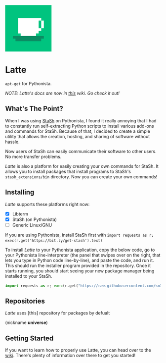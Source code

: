 <img src="latte.png" width="150px" height="150px" alt="Latte's logo" />

# Latte

`apt-get` for Pythonista.

*NOTE:* _Latte's docs are now in [this](https://github.com/sn3ksoftware/Latte/wiki) wiki. Go check it out!_

## What's The Point?

When I was using [StaSh](https://github.com/ywangd/stash) on Pythonista, I found it really annoying that I had to constantly run self-extracting Python scripts to install various add-ons and commands for StaSh. Because of that, I decided to create a simple utility that allows the creation, hosting, and sharing of software without hassle.

Now users of StaSh can easily communicate their software to other users. No more transfer problems.

_Latte_ is also a platform for easily creating your own commands for StaSh. It allows you to install packages that install programs to StaSh's `stash_extensions/bin` directory. Now you can create your own commands!

## Installing

_Latte_ supports these platforms right now:

- [x] Libterm
- [x] StaSh (on Pythonista)
- [ ] Generic Linux/GNU

If you are using Pythonista, install StaSh first with `import requests as r; exec(r.get('https://bit.ly/get-stash').text)`

To install _Latte_ to your Pythonista application, copy the below code, go to your Pythonista line-interpreter (the panel that swipes over on the right, that lets you type in Python code line-by-line), and paste the code, and run it. This should run the installer program provided in the repository. Once it starts running, you should start seeing your new package manager being installed to your StaSh.

```python
import requests as r; exec(r.get("https://raw.githubusercontent.com/sn3ksoftware/Latte/master/installer.py").text);
```

## Repositories

_Latte_ uses [this] repository for packages by defualt

(nickname **universe**)

## Getting Started

If you want to learn how to properly use Latte, you can head over to the [wiki](https://github.com/sn3ksoftware/Latte/wiki). There's plenty of information over there to get you started!
